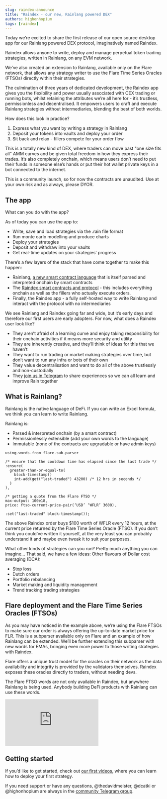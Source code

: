 ```yaml
---
slug: raindex-announce
title: "Raindex - our new, Rainlang powered DEX"
authors: highonhopium
tags: [raindex]
---
```


Today we’re excited to share the first release of our open source desktop app for our Rainlang powered DEX protocol, imaginatively named Raindex.

Raindex allows anyone to write, deploy and manage perpetual token trading strategies, written in Rainlang, on any EVM network.

We’ve also created an extension to Rainlang, available only on the Flare network, that allows any strategy writer to use the Flare Time Series Oracles (FTSOs) directly within their strategies.

The culmination of three years of dedicated development, the Raindex app gives you the flexibility and power usually associated with CEX trading or running bots, whilst retaining the attributes we’re all here for - it’s trustless, permissionless and decentralised. It empowers users to craft and execute Rainlang strategies without intermediaries, blending the best of both worlds.

How does this look in practice?

1. Express what you want by writing a strategy in Rainlang
2. Deposit your tokens into vaults and deploy your order
3. Sit back and relax - fillers compete for your order flow

This is a totally new kind of DEX, where traders can move past "one size fits all" AMM curves and be given total freedom in how they express their trades. It’s also completely onchain, which means users don’t need to put their funds in someone else’s hands or put their hot wallet private keys in a bot connected to the internet.

This is a community launch, so for now the contracts are unaudited. Use at your own risk and as always, please DYOR.

## The app
What can you do with the app?

As of today you can use the app to:
- Write, save and load strategies via the .rain file format
- Run monte carlo modelling and produce charts
- Deploy your strategies
- Deposit and withdraw into your vaults
- Get real-time updates on your strategies’ progress

There’s a few layers of the stack that have come together to make this happen:
- Rainlang, [a new smart contract language](https://docs.rainlang.xyz/intro) that is itself parsed and interpreted onchain by smart contracts
- The [Raindex smart contracts and protocol](https://docs.rainlang.xyz/raindex/overview) - this includes everything onchain as well as the fillers who actually execute orders.
- Finally, the Raindex app - a fully self-hosted way to write Rainlang and interact with the protocol with no intermediaries

We see Rainlang and Raindex going far and wide, but it’s early days and therefore our first users are early adopters. For now, what does a Raindex user look like?
- They aren’t afraid of a learning curve and enjoy taking responsibility for their onchain activities if it means more security and utility
- They are inherently creative, and they’ll think of ideas for this that we haven’t
- They want to run trading or market making strategies over time, but don’t want to run any infra or bots of their own
- They value decentralisation and want to do all of the above trustlessly and non-custodially
- They [join us in Telegram](https://t.me/+w4mJbCT6IfI2YTU0) to share experiences so we can all learn and improve Rain together

## What is Rainlang?
Rainlang is the native language of DeFi. If you can write an Excel formula, we think you can learn to write Rainlang. 

Rainlang is:
- Parsed & interpreted onchain (by a smart contract)
- Permissionlessly extensible (add your own words to the language)
- Immutable (none of the contracts are upgradable or have admin keys)

```
using-words-from flare-sub-parser

/* ensure that the cooldown time has elapsed since the last trade */
:ensure(
  greater-than-or-equal-to(
    block-timestamp()
    int-add(get("last-traded") 43200) /* 12 hrs in seconds */
  )
),

/* getting a quote from the Flare FTSO */
max-output: 100e18,
price: ftso-current-price-pair(‘USD’ ‘WFLR’ 3600),

:set("last-traded" block-timestamp());
```

The above Raindex order buys $100 worth of WFLR every 12 hours, at the current price returned by the Flare Time Series Oracle (FTSO). If you don’t think you could’ve written it yourself, at the very least you can probably understand it and maybe even tweak it to suit your purposes.

What other kinds of strategies can you run? Pretty much anything you can imagine… That said, we have a few ideas:
Other flavours of Dollar cost averaging (DCA):
- Stop loss
- Dutch orders
- Portfolio rebalancing
- Market making and liquidity management
- Trend tracking trading strategies

## Flare deployment and the Flare Time Series Oracles (FTSOs)

As you may have noticed in the example above, we’re using the Flare FTSOs to make sure our order is always offering the up-to-date market price for FLR. This is a subparser available only on Flare and an example of how Rainlang can be extended. We’ll be further extending this subparser with new words for EMAs, bringing even more power to those writing strategies with Raindex.

Flare offers a unique trust model for the oracles on their network as the data availability and integrity is provided by the validators themselves. Raindex exposes these oracles directly to traders, without needing devs.

The Flare FTSO words are not only available in Raindex, but anywhere Rainlang is being used. Anybody building DeFi products with Rainlang can use these words. 

<div style={{ position: 'relative', paddingBottom: '64.63%', height: 0 }}>
    <iframe
      src="https://www.loom.com/embed/fca750f31f0a43258891cea0ddacb588?sid=60d203be-a4a0-4597-ab18-5ab43fc10516"
      frameborder="0"
      allowFullScreen
      style={{ position: 'absolute', top: 0, left: 0, width: '100%', height: '100%' }}
    ></iframe>
  </div>

## Getting started
If you’d like to get started, check out [our first videos](https://docs.rainlang.xyz/raindex/example-strats/examples), where you can learn how to deploy your first strategy.

If you need support or have any questions, @thedavidmeister, @dcatki or @highonhopium are always in the [community Telegram group](https://t.me/+w4mJbCT6IfI2YTU0).



